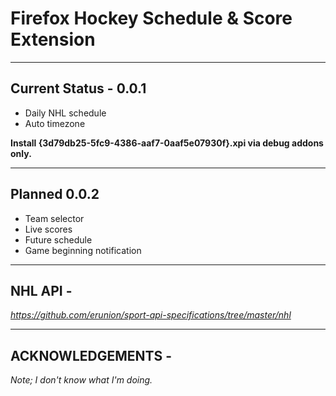 # Firefox Hockey Schedule &amp; Score Extension

---
## Current Status - 0.0.1

- Daily NHL schedule
- Auto timezone

**Install {3d79db25-5fc9-4386-aaf7-0aaf5e07930f}.xpi via debug addons only.**
  
  
  

---
## Planned 0.0.2

- Team selector
- Live scores
- Future schedule
- Game beginning notification


---
## NHL API -

_https://github.com/erunion/sport-api-specifications/tree/master/nhl_
  
  
---
## ACKNOWLEDGEMENTS - 
*Note; I don't know what I'm doing.*
